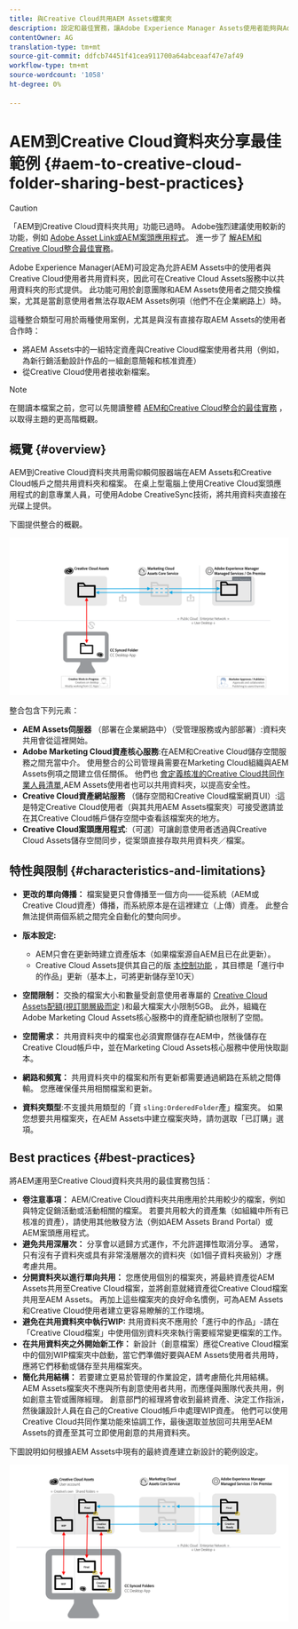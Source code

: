 ```yaml
---
title: 與Creative Cloud共用AEM Assets檔案夾
description: 設定和最佳實務，讓Adobe Experience Manager Assets使用者能夠與Adobe Creative Cloud使用者交換資產資料夾。
contentOwner: AG
translation-type: tm+mt
source-git-commit: ddfcb74451f41cea911700a64abceaaf47e7af49
workflow-type: tm+mt
source-wordcount: '1058'
ht-degree: 0%

---
```



# AEM到Creative Cloud資料夾分享最佳範例 {#aem-to-creative-cloud-folder-sharing-best-practices}

>[!CAUTION]
>
>「AEM到Creative Cloud資料夾共用」功能已過時。 Adobe強烈建議使用較新的功能，例如 [Adobe Asset Link](https://helpx.adobe.com/tw/enterprise/using/adobe-asset-link.html)[或AEM案頭應用程式](https://helpx.adobe.com/experience-manager/desktop-app/aem-desktop-app.html)。 進一步了 [解AEM和Creative Cloud整合最佳實務](/help/assets/aem-cc-integration-best-practices.md)。

Adobe Experience Manager(AEM)可設定為允許AEM Assets中的使用者與Creative Cloud使用者共用資料夾，因此可在Creative Cloud Assets服務中以共用資料夾的形式提供。 此功能可用於創意團隊和AEM Assets使用者之間交換檔案，尤其是當創意使用者無法存取AEM Assets例項（他們不在企業網路上）時。

這種整合類型可用於兩種使用案例，尤其是與沒有直接存取AEM Assets的使用者合作時：

* 將AEM Assets中的一組特定資產與Creative Cloud檔案使用者共用（例如，為新行銷活動設計作品的一組創意簡報和核准資產）
* 從Creative Cloud使用者接收新檔案。

>[!NOTE]
>
>在閱讀本檔案之前，您可以先閱讀整體 [AEM和Creative Cloud整合的最佳實務](aem-cc-integration-best-practices.md) ，以取得主題的更高階概觀。

## 概覽 {#overview}

AEM到Creative Cloud資料夾共用需仰賴伺服器端在AEM Assets和Creative Cloud帳戶之間共用資料夾和檔案。 在桌上型電腦上使用Creative Cloud案頭應用程式的創意專業人員，可使用Adobe CreativeSync技術，將共用資料夾直接在光碟上提供。

下圖提供整合的概觀。

![chlimage_1-406](assets/chlimage_1-406.png)

整合包含下列元素：

* **AEM Assets伺服器** （部署在企業網路中）（受管理服務或內部部署）:資料夾共用會從這裡開始。
* **Adobe Marketing Cloud資產核心服務**:在AEM和Creative Cloud儲存空間服務之間充當中介。 使用整合的公司管理員需要在Marketing Cloud組織與AEM Assets例項之間建立信任關係。 他們也 [會定義核准的Creative Cloud共同作業人員清單](https://experienceleague.adobe.com/docs/core-services/interface/assets/t-admin-add-cc-user.html?lang=en#assets),AEM Assets使用者也可以共用資料夾，以提高安全性。
* **Creative Cloud資產網站服務** （儲存空間和Creative Cloud檔案網頁UI）:這是特定Creative Cloud使用者（與其共用AEM Assets檔案夾）可接受邀請並在其Creative Cloud帳戶儲存空間中查看該檔案夾的地方。
* **Creative Cloud案頭應用程式**:（可選）可讓創意使用者透過與Creative Cloud Assets儲存空間同步，從案頭直接存取共用資料夾／檔案。

## 特性與限制 {#characteristics-and-limitations}

* **更改的單向傳播：** 檔案變更只會傳播至一個方向——從系統（AEM或Creative Cloud資產）傳播，而系統原本是在這裡建立（上傳）資產。 此整合無法提供兩個系統之間完全自動化的雙向同步。

* **版本設定:**

   * AEM只會在更新時建立資產版本（如果檔案源自AEM且已在此更新）。
   * Creative Cloud Assets提供其自己的版 [本控制功能](https://helpx.adobe.com/creative-cloud/help/versioning-faq.html) ，其目標是「進行中的作品」更新（基本上，可將更新儲存至10天）

* **空間限制：** 交換的檔案大小和數量受創意使用者專屬的 [Creative Cloud Assets配額(視訂閱層級而定](https://helpx.adobe.com/creative-cloud/kb/file-storage-quota.html) )和最大檔案大小限制5GB。 此外，組織在Adobe Marketing Cloud Assets核心服務中的資產配額也限制了空間。

* **空間需求：** 共用資料夾中的檔案也必須實際儲存在AEM中，然後儲存在Creative Cloud帳戶中，並在Marketing Cloud Assets核心服務中使用快取副本。
* **網路和頻寬：** 共用資料夾中的檔案和所有更新都需要通過網路在系統之間傳輸。 您應確保僅共用相關檔案和更新。
* **資料夾類型**:不支援共用類型的「資 `sling:OrderedFolder`產」檔案夾。 如果您想要共用檔案夾，在AEM Assets中建立檔案夾時，請勿選取「已訂購」選項。

## Best practices {#best-practices}

將AEM運用至Creative Cloud資料夾共用的最佳實務包括：

* **卷注意事項：** AEM/Creative Cloud資料夾共用應用於共用較少的檔案，例如與特定促銷活動或活動相關的檔案。 若要共用較大的資產集（如組織中所有已核准的資產），請使用其他散發方法（例如AEM Assets Brand Portal）或AEM案頭應用程式。
* **避免共用深層次：** 分享會以遞歸方式運作，不允許選擇性取消分享。 通常，只有沒有子資料夾或具有非常淺層層次的資料夾（如1個子資料夾級別）才應考慮共用。
* **分開資料夾以進行單向共用：** 您應使用個別的檔案夾，將最終資產從AEM Assets共用至Creative Cloud檔案，並將創意就緒資產從Creative Cloud檔案共用至AEM Assets。 再加上這些檔案夾的良好命名慣例，可為AEM Assets和Creative Cloud使用者建立更容易瞭解的工作環境。
* **避免在共用資料夾中執行WIP:** 共用資料夾不應用於「進行中的作品」-請在「Creative Cloud檔案」中使用個別資料夾來執行需要經常變更檔案的工作。
* **在共用資料夾之外開始新工作：** 新設計（創意檔案）應從Creative Cloud檔案中的個別WIP檔案夾中啟動，當它們準備好要與AEM Assets使用者共用時，應將它們移動或儲存至共用檔案夾。
* **簡化共用結構：** 若要建立更易於管理的作業設定，請考慮簡化共用結構。 AEM Assets檔案夾不應與所有創意使用者共用，而應僅與團隊代表共用，例如創意主管或團隊經理。 創意部門的經理將會收到最終資產、決定工作指派，然後讓設計人員在自己的Creative Cloud帳戶中處理WIP資產。 他們可以使用Creative Cloud共同作業功能來協調工作，最後選取並放回可共用至AEM Assets的資產至其可立即使用創意的共用資料夾。

下圖說明如何根據AEM Assets中現有的最終資產建立新設計的範例設定。

![chlimage_1-407](assets/chlimage_1-407.png)
